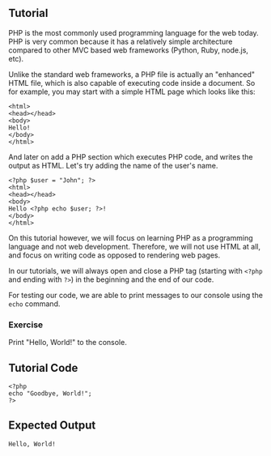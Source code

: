 Tutorial
--------

PHP is the most commonly used programming language for the web today. PHP is very common because it has a relatively
simple architecture compared to other MVC based web frameworks (Python, Ruby, node.js, etc).

Unlike the standard web frameworks, a PHP file is actually an "enhanced" HTML file, which is also capable of executing
code inside a document. So for example, you may start with a simple HTML page which looks like this:

	<html>
	<head></head>
	<body>
	Hello!
	</body>
	</html>

And later on add a PHP section which executes PHP code, and writes the output as HTML. Let's try adding the name
of the user's name.

	<?php $user = "John"; ?>
	<html>
	<head></head>
	<body>
	Hello <?php echo $user; ?>!
	</body>
	</html>

On this tutorial however, we will focus on learning PHP as a programming language and not web development. Therefore,
we will not use HTML at all, and focus on writing code as opposed to rendering web pages.

In our tutorials, we will always open and close a PHP tag (starting with `<?php` and ending with `?>`) in the beginning
and the end of our code.

For testing our code, we are able to print messages to our console using the `echo` command.

### Exercise

Print "Hello, World!" to the console.

Tutorial Code
-------------

	<?php
	echo "Goodbye, World!";
	?>

Expected Output
---------------

	Hello, World!
